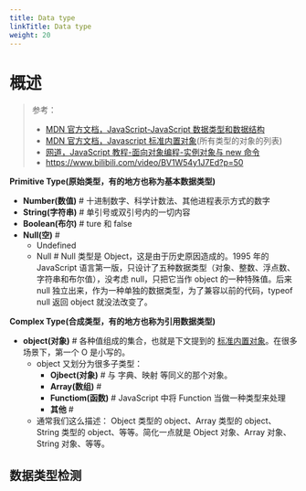 ```yaml
---
title: Data type
linkTitle: Data type
weight: 20
---
```


# 概述
>
> 参考：
>
> - [MDN 官方文档，JavaScript-JavaScript 数据类型和数据结构](https://developer.mozilla.org/en-US/docs/Web/JavaScript/Data_structures)
> - [MDN 官方文档，Javascript 标准内置对象](https://developer.mozilla.org/zh-CN/docs/Web/JavaScript/Reference/Global_Objects)(所有类型的对象的列表)
> - [网道，JavaScript 教程-面向对象编程-实例对象与 new 命令](https://wangdoc.com/javascript/oop/new.html)
> - <https://www.bilibili.com/video/BV1W54y1J7Ed?p=50>

**Primitive Type(原始类型，有的地方也称为基本数据类型)**

- **Number(数值)** # 十进制数字、科学计数法、其他进程表示方式的数字
- **String(字符串)** # 单引号或双引号内的一切内容
- **Boolean(布尔)** # ture 和 false
- **Null(空)** #
  - Undefined
  - Null # Null 类型是 Object，这是由于历史原因造成的。1995 年的 JavaScript 语言第一版，只设计了五种数据类型（对象、整数、浮点数、字符串和布尔值），没考虑 null，只把它当作 object 的一种特殊值。后来 null 独立出来，作为一种单独的数据类型，为了兼容以前的代码，typeof null 返回 object 就没法改变了。

**Complex Type(合成类型，有的地方也称为引用数据类型)**

- **object(对象)** # 各种值组成的集合，也就是下文提到的 [标准内置对象](#p3TIB)。在很多场景下，第一个 O 是小写的。
  - object 又划分为很多子类型：
    - **Ojbect(对象)** # 与 字典、映射 等同义的那个对象。
    - **Array(数组)** #
    - **Functiom(函数)** # JavaScript 中将 Function 当做一种类型来处理
    - **其他** #
  - 通常我们这么描述： Object 类型的 object、Array 类型的 object、String 类型的 object、等等。简化一点就是 Object 对象、Array 对象、String 对象、等等。

## 数据类型检测

